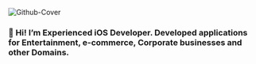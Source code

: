 ![Github-Cover](https://user-images.githubusercontent.com/44204745/236695393-acd19540-2ee5-40be-8771-3c26ff82b1fb.png)


### 👋 Hi! I’m Experienced iOS Developer. Developed applications for Entertainment, e-commerce, Corporate businesses and other Domains.
